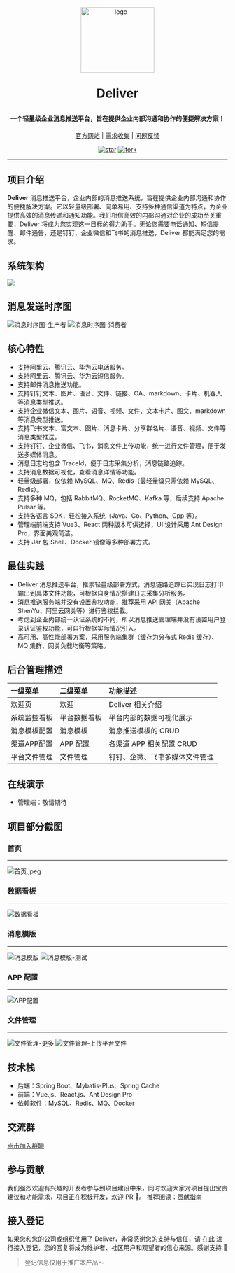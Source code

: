 <div align="center">

<img alt="logo" src="image/logo.png" width="168" height="150">

<h1 style="margin: 30px 0 30px; font-weight: bold;">Deliver</h1>

<h4 align="center">一个轻量级企业消息推送平台，旨在提供企业内部沟通和协作的便捷解决方案！</h4>

<a href="https://os-zero.gitee.io/deliver-website/" target="_blank">官方网站</a> |
<a href="https://gitee.com/OS-Zero/deliver/issues" target="_blank">需求收集</a> |
<a href="https://gitee.com/OS-Zero/deliver/issues" target="_blank">问题反馈</a>

<a href='https://gitee.com/OS-Zero/deliver/stargazers'><img src='https://gitee.com/OS-Zero/deliver/badge/star.svg?theme=dark' alt='star'></img></a>
<a href='https://gitee.com/OS-Zero/deliver/members'><img src='https://gitee.com/OS-Zero/deliver/badge/fork.svg?theme=dark' alt='fork'></img></a>
</div>

--------------------------

## 项目介绍

**Deliver**
消息推送平台，企业内部的消息推送系统，旨在提供企业内部沟通和协作的便捷解决方案。它以轻量级部署、简单易用、支持多种通信渠道为特点，为企业提供高效的消息传递和通知功能。我们相信高效的内部沟通对企业的成功至关重要，Deliver
将成为您实现这一目标的得力助手。无论您需要电话通知、短信提醒、邮件通告，还是钉钉、企业微信和飞书的消息推送，Deliver 都能满足您的需求。

## 系统架构
![](image/architecture_diagram.png)

## 消息发送时序图
<img alt="消息时序图-生产者" src="img/消息时序图-生产者.png">
<img alt="消息时序图-消费者" src="img/消息时序图-消费者.png">

## 核心特性

- 支持阿里云、腾讯云、华为云电话服务。
- 支持阿里云、腾讯云、华为云短信服务。
- 支持邮件消息推送功能。
- 支持钉钉文本、图片、语音、文件、链接、OA、markdown、卡片、机器人等消息类型推送。
- 支持企业微信文本、图片、语音、视频、文件、文本卡片、图文、markdown 等消息类型推送。
- 支持飞书文本、富文本、图片、消息卡片、分享群名片、语音、视频、文件等消息类型推送。
- 支持钉钉、企业微信、飞书，消息文件上传功能，统一进行文件管理，便于发送多媒体消息。
- 消息日志均包含 TraceId，便于日志采集分析，消息链路追踪。
- 支持消息数据可视化，查看消息详情等功能。
- 轻量级部署，仅依赖 MySQL、MQ、Redis（最轻量级只需依赖 MySQL、Redis）。
- 支持多种 MQ，包括 RabbitMQ、RocketMQ、Kafka 等，后续支持 Apache Pulsar 等。
- 支持各语言 SDK，轻松接入系统（Java、Go、Python、Cpp 等）。
- 管理端前端支持 Vue3、React 两种版本可供选择，UI 设计采用 Ant Design Pro，界面美观简洁。
- 支持 Jar 包 Shell、Docker 镜像等多种部署方式。

## 最佳实践

- Deliver 消息推送平台，推崇轻量级部署方式，消息链路追踪已实现日志打印输出到具体文件功能，可根据自身情况搭建日志采集分析服务。
- 消息推送服务端并没有设置鉴权功能，推荐采用 API 网关（Apache ShenYu、阿里云网关等）进行鉴权拦截。
- 考虑到企业内部统一认证系统的不同，所以消息推送管理端并没有设置用户登录认证鉴权功能，可自行根据实际情况引入。
- 高可用、高性能部署方案，采用服务端集群（缓存为分布式 Redis 缓存）、MQ 集群、网关负载均衡等策略。

## 后台管理描述

| 一级菜单 | 二级菜单      | 功能描述                       |
|:-----|:---------|:---------------------------|
|欢迎页|欢迎|Deliver 相关介绍|
|系统监控看板|平台数据看板|平台内部的数据可视化展示|
|消息模板配置|消息模板|消息推送模板的 CRUD|
|渠道APP配置|APP 配置|各渠道 APP 相关配置 CRUD|
|平台文件管理|文件管理|钉钉、企微、飞书多媒体文件管理|

## 在线演示

- 管理端：敬请期待

## 项目部分截图
### 首页
--- 
<img alt="首页.jpeg" src="image/首页.jpeg">

### 数据看板
---
<img alt="数据看板" src="image/数据看板.png">

### 消息模版
---
<img alt="消息模版" src="image/消息模版.png">
<img alt="消息模版-测试" src="image/消息模版-测试.png">

### APP 配置
---
<img alt="APP配置" src="image/APP配置.png">

### 文件管理
---
<img alt="文件管理-更多" src="image/文件管理-更多.png">
<img alt="文件管理-上传平台文件" src="image/文件管理-上传平台文件.png">

## 技术栈

- 后端：Spring Boot、Mybatis-Plus、Spring Cache
- 前端：Vue.js、React.js、Ant Design Pro
- 依赖软件：MySQL、Redis、MQ、Docker

## 交流群

<a href="https://os-zero.gitee.io/deliver-website/pages/3a3a11/" target="_blank">点击加入群聊</a>

## 参与贡献

我们强烈欢迎有兴趣的开发者参与到项目建设中来，同时欢迎大家对项目提出宝贵建议和功能需求，项目正在积极开发，欢迎 PR 👏。
推荐阅读：<a href="https://os-zero.gitee.io/deliver-website/pages/2a2a11/#%E8%B4%A1%E7%8C%AE%E6%8C%87%E5%8D%97" target="_blank">贡献指南</a>

## 接入登记

如果您和您的公司或组织使用了 Deliver，非常感谢您的支持与信任，请 [在此](https://gitee.com/OS-Zero/deliver/issues/I8IPY3) 进行接入登记，您的回复将成为维护者、社区用户和观望者的信心来源。感谢支持 💖
> 登记信息仅用于推广本产品～ 
